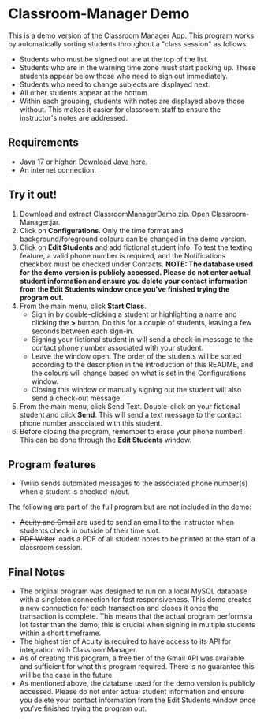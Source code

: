 # Classroom-Manager Demo
This is a demo version of the Classroom Manager App.  This program works by automatically sorting students throughout a "class session" as follows:
- Students who must be signed out are at the top of the list.
- Students who are in the warning time zone must start packing up.  These students appear below those who need to sign out immediately.
- Students who need to change subjects are displayed next.
- All other students appear at the bottom.
- Within each grouping, students with notes are displayed above those without.  This makes it easier for classroom staff to ensure the instructor's notes are addressed. 

## Requirements
- Java 17 or higher.  [Download Java here.](https://www.oracle.com/ca-en/java/technologies/downloads/)
- An internet connection.

## Try it out!
1. Download and extract ClassroomManagerDemo.zip.  Open Classroom-Manager.jar.
2. Click on **Configurations**.  Only the time format and background/foreground colours can be changed in the demo version.
3. Click on **Edit Students** and add fictional student info.  To test the texting feature, a valid phone number is required, and the Notifications checkbox must be checked under Contacts.  **NOTE: The database used for the demo version is publicly accessed.  Please do not enter actual student information and ensure you delete your contact information from the Edit Students window once you've finished trying the program out.**
4. From the main menu, click **Start Class**.
    - Sign in by double-clicking a student or highlighting a name and clicking the **>** button.  Do this for a couple of students, leaving a few seconds between each sign-in.
    - Signing your fictional student in will send a check-in message to the contact phone number associated with your student.
    - Leave the window open.  The order of the students will be sorted according to the description in the introduction of this README, and the colours will change based on what is set in the Configurations window.
    - Closing this window or manually signing out the student will also send a check-out message.
5.  From the main menu, click Send Text.  Double-click on your fictional student and click **Send**.  This will send a text message to the contact phone number associated with this student.
6.  Before closing the program, remember to erase your phone number!  This can be done through the **Edit Students** window.

## Program features
- Twilio sends automated messages to the associated phone number(s) when a student is checked in/out.

The following are part of the full program but are not included in the demo:
- ~~Acuity and Gmail~~ are used to send an email to the instructor when students check in outside of their time slot.
- ~~PDF Writer~~ loads a PDF of all student notes to be printed at the start of a classroom session.

## Final Notes
- The original program was designed to run on a local MySQL database with a singleton connection for fast responsiveness.  This demo creates a new connection for each transaction and closes it once the transaction is complete.  This means that the actual program performs a lot faster than the demo; this is crucial when signing in multiple students within a short timeframe.
- The highest tier of Acuity is required to have access to its API for integration with ClassroomManager.
- As of creating this program, a free tier of the Gmail API was available and sufficient for what this program required.  There is no guarantee this will be the case in the future.
- As mentioned above, the database used for the demo version is publicly accessed.  Please do not enter actual student information and ensure you delete your contact information from the Edit Students window once you've finished trying the program out.
